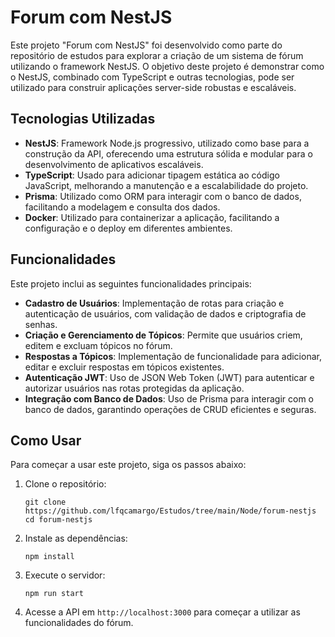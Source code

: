 # Forum com NestJS

Este projeto "Forum com NestJS" foi desenvolvido como parte do repositório de estudos para explorar a criação de um sistema de fórum utilizando o framework NestJS. O objetivo deste projeto é demonstrar como o NestJS, combinado com TypeScript e outras tecnologias, pode ser utilizado para construir aplicações server-side robustas e escaláveis.

## Tecnologias Utilizadas

- **NestJS**: Framework Node.js progressivo, utilizado como base para a construção da API, oferecendo uma estrutura sólida e modular para o desenvolvimento de aplicativos escaláveis.
- **TypeScript**: Usado para adicionar tipagem estática ao código JavaScript, melhorando a manutenção e a escalabilidade do projeto.
- **Prisma**: Utilizado como ORM para interagir com o banco de dados, facilitando a modelagem e consulta dos dados.
- **Docker**: Utilizado para containerizar a aplicação, facilitando a configuração e o deploy em diferentes ambientes.

## Funcionalidades

Este projeto inclui as seguintes funcionalidades principais:
- **Cadastro de Usuários**: Implementação de rotas para criação e autenticação de usuários, com validação de dados e criptografia de senhas.
- **Criação e Gerenciamento de Tópicos**: Permite que usuários criem, editem e excluam tópicos no fórum.
- **Respostas a Tópicos**: Implementação de funcionalidade para adicionar, editar e excluir respostas em tópicos existentes.
- **Autenticação JWT**: Uso de JSON Web Token (JWT) para autenticar e autorizar usuários nas rotas protegidas da aplicação.
- **Integração com Banco de Dados**: Uso de Prisma para interagir com o banco de dados, garantindo operações de CRUD eficientes e seguras.

## Como Usar

Para começar a usar este projeto, siga os passos abaixo:

1. Clone o repositório:
   ```
   git clone https://github.com/lfqcamargo/Estudos/tree/main/Node/forum-nestjs
   cd forum-nestjs
   ```

2. Instale as dependências:
   ```
   npm install
   ```

3. Execute o servidor:
   ```
   npm run start
   ```

4. Acesse a API em `http://localhost:3000` para começar a utilizar as funcionalidades do fórum.
